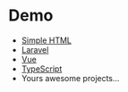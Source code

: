 # Demo

- [Simple HTML](https://github.com/balmjs/demo-html)
- [Laravel](https://github.com/balmjs/demo-laravel)
- [Vue](https://github.com/balmjs/demo-vue)
- [TypeScript](https://github.com/balmjs/demo-ts)
- Yours awesome projects...
